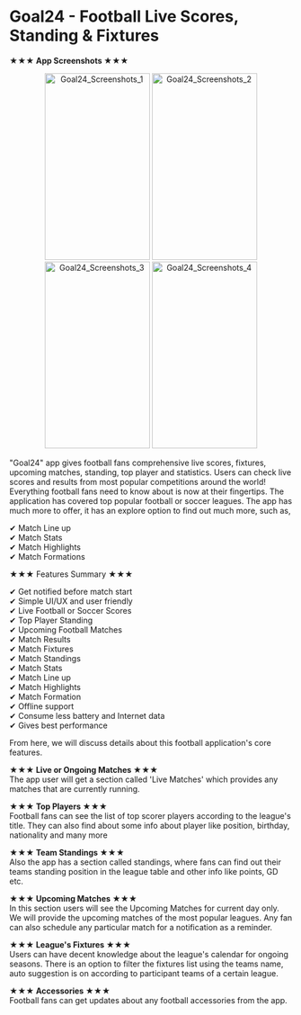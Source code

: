 # Goal24 - Football Live Scores, Standing & Fixtures

<b>★★★ App Screenshots ★★★</b>

<p align="center">
  <span>
    <img width="187px" height="332px" src="https://play-lh.googleusercontent.com/7QyeAAfCBr-f2KPtUtgfFoUfyExVL8It8r1rKGStlVLhv3tYAOE4FyrJbXC4PLgDvNQ=w1360-h657-rw"
         alt="Goal24_Screenshots_1"/>
  </span>
  <span>
    <img width="187px" height="332px" src="https://play-lh.googleusercontent.com/BGj3hrAIo93E0HTZehakBEG10_ScmZHd8nXPcaqad8cw_KdgfiRE9dxzwF3cehtAUF8=w1360-h657-rw"
         alt="Goal24_Screenshots_2"/>
  </span>
  <span>
    <img width="187px" height="332px" src="https://play-lh.googleusercontent.com/MnvUQ65qK78l7xG5g8WEmE-ZGxd9VPi7KpCczpwzKSU5K0HCZGUS56KVc27Ez9ON1gY=w1360-h657-rw"
         alt="Goal24_Screenshots_3"/>
  </span>
  <span>
    <img width="187px" height="332px" src="https://play-lh.googleusercontent.com/Qky9tXXAm77CqcUoJmwaTIEUg5KOfir8fMt4LbD1705VPtl96YD5tqZgYwqWmHyBGQ=w1360-h657-rw"
         alt="Goal24_Screenshots_4"/>
  </span>
</p>

"Goal24" app gives football fans comprehensive live scores, fixtures, upcoming matches, standing, top player and statistics. Users can check live scores and results from most popular competitions around the world! Everything football fans need to know about is now at their fingertips. The application has covered top popular football or soccer leagues. The app has much more to offer, it has an explore option to find out much more, such as,

✔ Match Line up </br>
✔ Match Stats </br>
✔ Match Highlights </br>
✔ Match Formations </br>

★★★ Features Summary ★★★

✔ Get notified before match start </br>
✔ Simple UI/UX and user friendly </br>
✔ Live Football or Soccer Scores </br>
✔ Top Player Standing </br>
✔ Upcoming Football Matches </br>
✔ Match Results </br>
✔ Match Fixtures </br>
✔ Match Standings </br>
✔ Match Stats </br>
✔ Match Line up </br>
✔ Match Highlights </br>
✔ Match Formation </br>
✔ Offline support </br>
✔ Consume less battery and Internet data </br>
✔ Gives best performance

From here, we will discuss details about this football application's core features.

<b>★★★ Live or Ongoing Matches ★★★</b> </br>
The app user will get a section called 'Live Matches' which provides any matches that are currently running.

<b>★★★ Top Players ★★★</b> </br>
Football fans can see the list of top scorer players according to the league's title. They can also find about some info about player like position, birthday, nationality and many more

<b>★★★ Team Standings ★★★</b> </br>
Also the app has a section called standings, where fans can find out their teams standing position in the league table and other info like points, GD etc.

<b>★★★ Upcoming Matches ★★★</b> </br>
In this section users will see the Upcoming Matches for current day only. We will provide the upcoming matches of the most popular leagues. Any fan can also schedule any particular match for a notification as a reminder.

<b>★★★ League's Fixtures ★★★</b> </br>
Users can have decent knowledge about the league's calendar for ongoing seasons. There is an option to filter the fixtures list using the teams name, auto suggestion is on according to participant teams of a certain league.

<b>★★★ Accessories ★★★</b> </br>
Football fans can get updates about any football accessories from the app.
